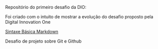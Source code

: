 Repositório do primeiro desafio da DIO:

Foi criado com o intuito de mostrar a evolução do desafio proposto pela Digital Innovation One

[Sintaxe Básica Markdown](https://www.markdownguide.org/basic-syntax/)


Desafio de projeto sobre Git e Github
